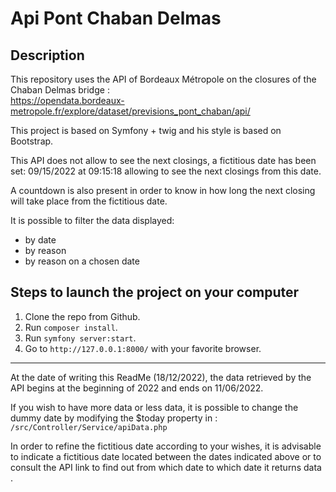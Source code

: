  # Api Pont Chaban Delmas
 
 ## Description
 
This repository uses the API of Bordeaux Métropole on the closures of the Chaban Delmas bridge :  
https://opendata.bordeaux-metropole.fr/explore/dataset/previsions_pont_chaban/api/

This project is based on Symfony + twig and his style is based on Bootstrap.

This API does not allow to see the next closings, a fictitious date has been set: 09/15/2022 at 09:15:18 allowing to see the next closings from this date.

A countdown is also present in order to know in how long the next closing will take place from the fictitious date.

It is possible to filter the data displayed:
- by date
- by reason
- by reason on a chosen date


## Steps to launch the project on your computer
1. Clone the repo from Github.
2. Run `composer install`.
3. Run `symfony server:start`.
8. Go to `http://127.0.0.1:8000/` with your favorite browser.

---
At the date of writing this ReadMe (18/12/2022), the data retrieved by the API begins at the beginning of 2022 and ends on 11/06/2022.

If you wish to have more data or less data, it is possible to change the dummy date by modifying the $today property in :  
`/src/Controller/Service/apiData.php`

In order to refine the fictitious date according to your wishes, it is advisable to indicate a fictitious date located between the dates indicated above or to consult the API link to find out from which date to which date it returns data .
